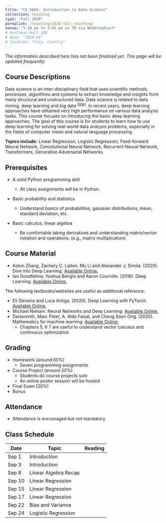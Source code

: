 ```yaml
---
title: "CS 5665: Introduction to Data Science"
collection: teaching
type: "Fall 2020"
permalink: /teaching/2020-fall-teaching/
venue: "1:30 pm to 2:45 pm on TR via WebBroadcast"
# Huntsman Hall 380
# date: "2020-01"
# location: "City, Country"
---
```


*The information described here has not been finalized yet. This page will be updated frequently.*

## Course Descriptions
Data science is an inter-disciplinary field that uses scientific methods, processes, algorithms and systems to extract knowledge and insights from many structural and unstructured data. Data science is related to data mining, deep learning and big data <sup>\[[link](https://en.wikipedia.org/wiki/Data_science)\]</sup>. In recent years, deep learning approaches have obtained very high performance on various data analysis tasks. This course focuses on introducing the basic deep learning approaches. The goal of this course is for students to learn how to use deep learning for solving real-world data analysis problems, especially in the fields of computer vision and natural language processing.

**Topics include:** Linear Regression, Logistic Regression, Feed-forward Neural Network, Convolutional Neural Network, Recurrent Neural Network, Transformers, Generative Adversarial Networks.


## Prerequisites
- A solid Python programming skill
    - All class assignments will be in Python. 

- Basic probability and statistics
    - Understand basics of probabilities, gaussian distributions, mean, standard deviation, etc.

- Basic calculus, linear algebra
    - Be comfortable taking derivatives and understanding matrix/vector notation and operations. (e.g., matrix multiplication).

## Course Material
- Aston Zhang, Zachary C. Lipton, Mu Li and Alexander J. Smola. (2020). Dive into Deep Learning. [Available Online.](https://d2l.ai)
- Ian Goodfellow, Yoshua Bengio and Aaron Courville. (2016). Deep Learning. [Available Online.](https://www.deeplearningbook.org/)

The following textbooks/websites are useful as additional reference:
-  Eli Stevens and Luca Antiga. (2020). Deep Learning with PyTorch. [Available Online.](https://pytorch.org/deep-learning-with-pytorch)
- Michael Nielsen. Neural Networks and Deep Learning. [Available Online.](http://neuralnetworksanddeeplearning.com/)
- Deisenroth, Marc Peter, A. Aldo Faisal, and Cheng Soon Ong. (2020). Mathematics for machine learning. [Available Online.](https://mml-book.github.io/)
    - Chapters 5, 6 7 are useful to understand vector calculus and continuous optimization


## Grading
- Homework (around 60%)
    - Seven programming assignments 
- Course Project (around 20%)
    - Students do course projects solo
    - An online poster session will be hosted
- Final Exam (20%)
- Bonus

## Attendance
- Attendance is encouraged but not mandatory

## Class Schedule

| Date   | Topic                       | Reading           |
|--------|-----------------------------|-------------------|
| Sep 1  | Introduction                |                   |
| Sep 3  | Introduction                |                   |
| Sep 8  | Linear Algebra Recap        |                   |
| Sep 10 | Linear Regression           |                   |
| Sep 15 | Linear Regression           |                   |
| Sep 17 | Linear Regression           |                   |
| Sep 22 | Bias and Variance          |                   |
| Sep 24 | Logistic Regression         |                   |